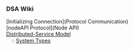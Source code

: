 ### DSA Wiki

[Initializing Connection](Protocol Communication)<br/>
[nodeAPI Protocol](Node API)<br/>
[Distributed-Service Model](Methods)<br/>
&emsp;◌ [System Types](Configs)